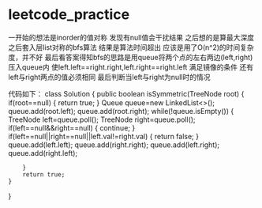 # leetcode_practice
一开始的想法是inorder的值对称  发现有null值会干扰结果
之后想的是算最大深度 之后套入层list对称的bfs算法  结果是算法时间超出  应该是用了O(n^2)的时间复杂度，并不好
最后看答案得知bfs的思路是用queue将两个点的左右两边(left,right)压入queue内
使left.left==right.right,left.right==right.left 满足镜像的条件
还有left与right两点的值必须相同
最后判断当left与right为null时的情况

代码如下：
class Solution {
    public boolean isSymmetric(TreeNode root) {
        if(root==null)
        {
            return true;
        }
        Queue<TreeNode> queue=new LinkedList<>();
        queue.add(root.left);
        queue.add(root.right);
        while(!queue.isEmpty())
        {
            TreeNode left=queue.poll();
            TreeNode right=queue.poll();
            if(left==null&&right==null)
            {
                continue;
            }
            if(left==null||right==null||left.val!=right.val)
            {
                return false;
            }
            queue.add(left.left);
            queue.add(right.right);
            queue.add(left.right);
            queue.add(right.left);
            
        }
        return true;
    }
}
